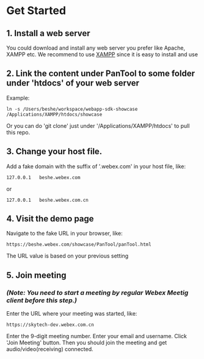 # Get Started
###
## 1. Install a web server
You could download and install any web server you prefer like Apache, XAMPP etc.
We recommend to use [XAMPP](https://www.apachefriends.org/index.html) since it is easy to install and use

## 2. Link the content under PanTool to some folder under 'htdocs' of your web server
Example:
```
ln -s /Users/beshe/workspace/webapp-sdk-showcase /Applications/XAMPP/htdocs/showcase
```
Or you can do 'git clone' just under '/Applications/XAMPP/htdocs' to pull this repo.

## 3. Change your host file.
Add a fake domain with the suffix of '.webex.com' in your host file, like:
```
127.0.0.1	beshe.webex.com
```
or
```
127.0.0.1	beshe.webex.com.cn
```
## 4. Visit the demo page
Navigate to the fake URL in your browser, like:
```
https://beshe.webex.com/showcase/PanTool/panTool.html
```
The URL value is based on your previous setting

## 5. Join meeting
### ***(Note: You need to start a meeting by regular Webex Meetig client before this step.)***
Enter the URL where your meeting was started, like: 
```
https://skytech-dev.webex.com.cn
```
Enter the 9-digit meeting number.
Enter your email and username.
Click 'Join Meeting' button.
Then you should join the meeting and get audio/video(receiving) connected.




